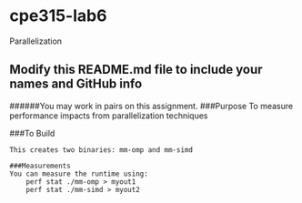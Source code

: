 # cpe315-lab6
Parallelization

## Modify this README.md file to include your names and GitHub info

######You may work in pairs on this assignment.
###Purpose
To measure performance impacts from parallelization techniques

###To Build
```make
This creates two binaries: mm-omp and mm-simd

###Measurements
You can measure the runtime using:
    perf stat ./mm-omp > myout1
    perf stat ./mm-simd > myout2



